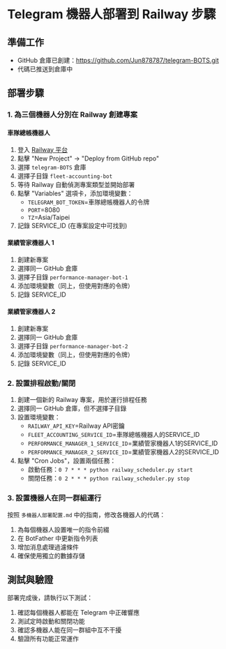 # Telegram 機器人部署到 Railway 步驟

## 準備工作
- GitHub 倉庫已創建：https://github.com/Jun878787/telegram-BOTS.git
- 代碼已推送到倉庫中

## 部署步驟

### 1. 為三個機器人分別在 Railway 創建專案

#### 車隊總帳機器人
1. 登入 [Railway 平台](https://railway.app/)
2. 點擊 "New Project" -> "Deploy from GitHub repo"
3. 選擇 `telegram-BOTS` 倉庫
4. 選擇子目錄 `fleet-accounting-bot`
5. 等待 Railway 自動偵測專案類型並開始部署
6. 點擊 "Variables" 選項卡，添加環境變數：
   - `TELEGRAM_BOT_TOKEN`=車隊總帳機器人的令牌
   - `PORT`=8080
   - `TZ`=Asia/Taipei
7. 記錄 SERVICE_ID (在專案設定中可找到)

#### 業績管家機器人 1
1. 創建新專案
2. 選擇同一 GitHub 倉庫
3. 選擇子目錄 `performance-manager-bot-1`
4. 添加環境變數（同上，但使用對應的令牌）
5. 記錄 SERVICE_ID

#### 業績管家機器人 2
1. 創建新專案
2. 選擇同一 GitHub 倉庫
3. 選擇子目錄 `performance-manager-bot-2`
4. 添加環境變數（同上，但使用對應的令牌）
5. 記錄 SERVICE_ID

### 2. 設置排程啟動/關閉

1. 創建一個新的 Railway 專案，用於運行排程任務
2. 選擇同一 GitHub 倉庫，但不選擇子目錄
3. 設置環境變數：
   - `RAILWAY_API_KEY`=Railway API密鑰
   - `FLEET_ACCOUNTING_SERVICE_ID`=車隊總帳機器人的SERVICE_ID
   - `PERFORMANCE_MANAGER_1_SERVICE_ID`=業績管家機器人1的SERVICE_ID
   - `PERFORMANCE_MANAGER_2_SERVICE_ID`=業績管家機器人2的SERVICE_ID
4. 點擊 "Cron Jobs"，設置兩個任務：
   - 啟動任務：`0 7 * * * python railway_scheduler.py start`
   - 關閉任務：`0 2 * * * python railway_scheduler.py stop`

### 3. 設置機器人在同一群組運行

按照 `多機器人部署配置.md` 中的指南，修改各機器人的代碼：

1. 為每個機器人設置唯一的指令前綴
2. 在 BotFather 中更新指令列表
3. 增加消息處理過濾條件
4. 確保使用獨立的數據存儲

## 測試與驗證

部署完成後，請執行以下測試：

1. 確認每個機器人都能在 Telegram 中正確響應
2. 測試定時啟動和關閉功能
3. 確認多機器人能在同一群組中互不干擾
4. 驗證所有功能正常運作 